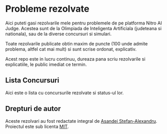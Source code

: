 # Probleme rezolvate

Aici puteti gasi rezolvarile mele pentru problemele de pe platforma Nitro AI Judge. Acestea sunt de la Olimpiada de Inteligenta Artificiala (judeteana si nationala), sau de la diverse concursuri si simulari.

Toate rezolvarile publicate obtin maxim de puncte (100 unde admite problema, altfel cat mai mult) si sunt scrise ordonat, explicativ.

Acest repo este in lucru continuu, dureaza pana scriu rezolvarile si explicatiile, le public imediat ce termin.

## Lista Concursuri

Aici este o lista cu concursurile rezolvate si status-ul lor.

## Drepturi de autor

Aceste rezolvari au fost redactate integral de [Asandei Stefan-Alexandru](https://asandei.com). Proiectul este sub licenta [MIT](License).
